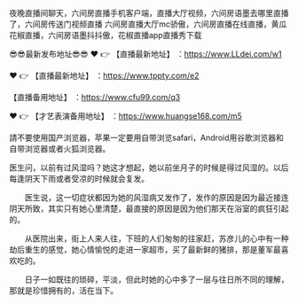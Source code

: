 夜晚直播间聊天，六间房直播手机客户端，直播大厅视频，六间房语墨去哪里直播了，六间房传送门视频直播
六间房直播大厅mc骄傲，六间房直播在线直播，黄瓜花椒直播，六间房语墨抖抖傲，花椒直播app直播秀下载

😎😎最新发布地址😎😎
❤ 👉 【直播最新地址】 ：https://www.LLdei.com/w1

❤️ 👉 【直播最新地址】 ：https://www.tppty.com/e2

 【直播备用地址】 ：https://www.cfu99.com/q3

❤️ 👉 【才艺表演备用地址】 ：https://www.huangse168.com/m5

請不要使用国产浏览器，苹果一定要用自带浏览safari，Android用谷歌浏览器和自带浏览器或者火狐浏览器。

医生问，以前有过风湿吗？她这才想起，她以前坐月子的时候是得过风湿的。以后每逢阴天下雨或者受凉的时候就会复发。

　　医生说，这一切症状都因为她的风湿病又发作了，发作的原因是因为最近接连阴天所致，其实只有她心里清楚，最直接的原因是因为他们那天在浴室的疯狂引起的。

　　从医院出来，街上人来人往，下班的人们匆匆的往家赶，苏彦儿的心中有一种劫后重生的感觉，她心情愉悦的走进一家超市，买了最新鲜的猪排，那是董军最喜欢吃的。

　　日子一如既往的琐碎，平淡，但此时她的心中多了一层与往日所不同的理解，那就是珍惜拥有的，活在当下。

